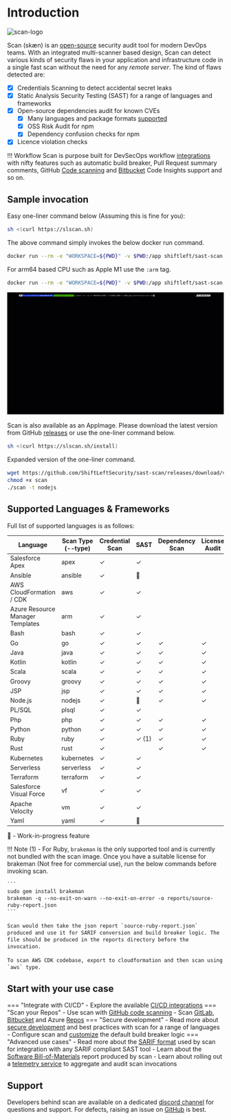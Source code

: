 # Introduction

![scan-logo](images/scan-light.png)

Scan (skæn) is an [open-source](https://github.com/ShiftLeftSecurity/sast-scan) security audit tool for modern DevOps teams. With an integrated multi-scanner based design, Scan can detect various kinds of security flaws in your application and infrastructure code in a single fast scan without the need for any _remote server_. The kind of flaws detected are:

* [x] Credentials Scanning to detect accidental secret leaks
* [x] Static Analysis Security Testing (SAST) for a range of languages and frameworks
* [x] Open-source dependencies audit for known CVEs
    - [x] Many languages and package formats [supported](getting-started/#language-specific-scans)
    - [x] OSS Risk Audit for npm
    - [x] Dependency confusion checks for npm
* [x] Licence violation checks

!!! Workflow
    Scan is purpose built for DevSecOps workflow [integrations](integrations) with nifty features such as automatic build breaker, Pull Request summary comments, GitHub [Code scanning](integrations/code-scan.md) and [Bitbucket](integrations/bitbucket.md) Code Insights support and so on.

## Sample invocation

Easy one-liner command below (Assuming this is fine for you):

```bash
sh <(curl https://slscan.sh)
```

The above command simply invokes the below docker run command.

```bash
docker run --rm -e "WORKSPACE=${PWD}" -v $PWD:/app shiftleft/sast-scan scan --build
```

For arm64 based CPU such as Apple M1 use the `:arm` tag.

```bash
docker run --rm -e "WORKSPACE=${PWD}" -v $PWD:/app shiftleft/sast-scan:arm scan --build
```

![Java Scan](getting-started/images/scan-java.gif)

Scan is also available as an AppImage. Please download the latest version from GitHub [releases](https://github.com/ShiftLeftSecurity/sast-scan/releases) or use the one-liner command below.

```bash
sh <(curl https://slscan.sh/install)
```

Expanded version of the one-liner command.

```bash
wget https://github.com/ShiftLeftSecurity/sast-scan/releases/download/v1.9.27/scan
chmod +x scan
./scan -t nodejs
```

## Supported Languages & Frameworks

Full list of supported languages is as follows:

| Language | Scan Type (--type) | Credential Scan | SAST | Dependency Scan | License Audit | Build Breaker |
|----------|-----------|---------------------|------|-----------------|---------------|---------------|
| Salesforce Apex     | apex | ✓ | ✓ | | | ✓ |
| Ansible     | ansible | ✓ | 🚧 | | | |
| AWS CloudFormation / CDK     | aws | ✓ | ✓ | | | ✓ |
| Azure Resource Manager Templates     | arm | ✓ | ✓ | | | ✓ |
| Bash     | bash | ✓ | ✓ | | | ✓ |
| Go     | go | ✓ | ✓ | ✓ | ✓ | ✓ |
| Java     | java | ✓ | ✓ | ✓ | ✓ | ✓ |
| Kotlin    | kotlin | ✓ | ✓ | ✓ | ✓ | ✓ |
| Scala    | scala | ✓ | ✓ | ✓ | ✓ | ✓ |
| Groovy    | groovy | ✓ | ✓ | ✓ | ✓ | ✓ |
| JSP     | jsp | ✓ | ✓ | ✓ | ✓ | ✓ |
| Node.js     | nodejs | ✓ | 🚧 | ✓ | ✓ | ✓ |
| PL/SQL     | plsql | ✓ | ✓ | | | ✓ |
| Php     | php | ✓ | ✓ | ✓ | ✓ | ✓ |
| Python     | python | ✓ | ✓ | ✓ | ✓ | ✓ |
| Ruby     | ruby | ✓ | ✓ (1) | ✓ | ✓ | |
| Rust     | rust | ✓ | | ✓ | ✓ | |
| Kubernetes     | kubernetes | ✓ | ✓ | | | ✓ |
| Serverless     | serverless | ✓ | ✓ | | | ✓ |
| Terraform     | terraform | ✓ | ✓ | | | ✓ |
| Salesforce Visual Force    | vf | ✓ | ✓ | | | ✓ |
| Apache Velocity    | vm | ✓ | ✓ | | | ✓ |
| Yaml     | yaml | ✓ | 🚧 | | | |

🚧 - Work-in-progress feature

!!! Note
	(1) - For Ruby, `brakeman` is the only supported tool and is currently not bundled with the scan image. Once you have a suitable license for brakeman (Not free for commercial use), run the below commands before invoking scan.

	```
	sudo gem install brakeman
	brakeman -q --no-exit-on-warn --no-exit-on-error -o reports/source-ruby-report.json
	```

	Scan would then take the json report `source-ruby-report.json` produced and use it for SARIF conversion and build breaker logic. The file should be produced in the reports directory before the invocation.

	To scan AWS CDK codebase, export to cloudformation and then scan using `aws` type.

## Start with your use case

=== "Integrate with CI/CD"
    - Explore the available [CI/CD integrations](integrations/README.md)
=== "Scan your Repos"
    - Use scan with [GitHub code scanning](integrations/code-scan.md)
    - Scan [GitLab](integrations/gitlab.md), [Bitbucket](integrations/bitbucket.md) and Azure [Repos](integrations/azure-devops-pipeline.md)
=== "Secure development"
    - Read more about [secure development](secure-development/README.md) and best practices with scan for a range of languages
    - Configure scan and [customize](integrations/tips.md) the default build breaker logic
=== "Advanced use cases"
    - Read more about the [SARIF format](integrations/sarif.md) used by scan for integration with any SARIF compliant SAST tool
    - Learn about the [Software Bill-of-Materials](integrations/sbom.md) report produced by scan
    - Learn about rolling out a [telemetry service](integrations/telemetry.md) to aggregate and audit scan invocations

## Support

Developers behind scan are available on a dedicated [discord channel](https://discord.gg/7WvSxdK) for questions and support. For defects, raising an issue on [GitHub](https://github.com/ShiftLeftSecurity/sast-scan/issues) is best.
